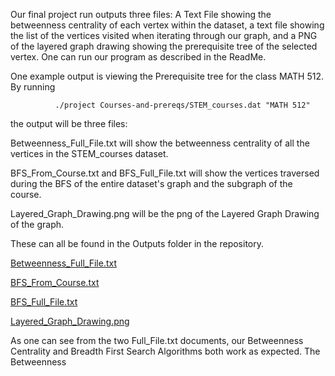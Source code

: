   Our final project run outputs three files: A Text File showing the betweenness centrality of each vertex within the dataset,
a text file showing the list of the vertices visited when iterating through our graph, and a PNG of the layered graph drawing 
showing the prerequisite tree of the selected vertex. One can run our program as described in the ReadMe.

One example output is viewing the Prerequisite tree for the class MATH 512. By running

              ./project Courses-and-prereqs/STEM_courses.dat "MATH 512"
              
the output will be three files:

Betweenness_Full_File.txt will show the betweenness centrality of all the vertices in the STEM_courses dataset.

BFS_From_Course.txt and BFS_Full_File.txt will show the vertices traversed during the BFS of the entire dataset's graph and the subgraph of the course.

Layered_Graph_Drawing.png will be the png of the Layered Graph Drawing of the graph.

These can all be found in the Outputs folder in the repository.

[Betweenness_Full_File.txt](https://github-dev.cs.illinois.edu/cs225-sp21/davidm12-gcredi2-lzefran2/blob/master/Outputs/Betweenness_Full_File.txt)

[BFS_From_Course.txt](https://github-dev.cs.illinois.edu/cs225-sp21/davidm12-gcredi2-lzefran2/blob/master/Outputs/BFS_From_Course.txt)

[BFS_Full_File.txt](https://github-dev.cs.illinois.edu/cs225-sp21/davidm12-gcredi2-lzefran2/blob/master/Outputs/BFS_Full_File.txt)

[Layered_Graph_Drawing.png](https://github-dev.cs.illinois.edu/cs225-sp21/davidm12-gcredi2-lzefran2/blob/master/Outputs/Layered_Graph_Drawing.png)

As one can see from the two Full_File.txt documents, our Betweenness Centrality and Breadth First Search Algorithms both work as expected. The Betweenness
